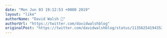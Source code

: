 ```yaml
---
date: "Mon Jun 03 19:12:53 +0000 2019"
layout: "like"
authorName: "David Walsh 🦊"
authorUrl: "https://twitter.com/davidwalshblog"
originalPost: "https://twitter.com/davidwalshblog/status/1135625419435233281"
---
```

